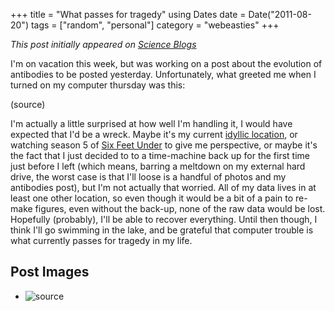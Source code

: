 +++
title = "What passes for tragedy"
using Dates
date = Date("2011-08-20")
tags = ["random", "personal"]
category = "webeasties"
+++

_This post initially appeared on [Science Blogs](http://scienceblogs.com/webeasties)_

I'm on vacation this week, but was working on a post about the evolution of antibodies to be posted yesterday. Unfortunately, what greeted me when I turned on my computer thursday was this:

(source)

I'm actually a little surprised at how well I'm handling it, I would have expected that I'd be a wreck. Maybe it's my current [idyllic location](http://www.vtfpr.org/parks/htm/catherine.htm), or watching season 5 of [Six Feet Under](http://en.wikipedia.org/wiki/Six_Feet_Under_(TV_series)) to give me perspective, or maybe it's the fact that I just decided to to a time-machine back up for the first time just before I left (which means, barring a meltdown on my external hard drive, the worst case is that I'll loose is a handful of photos and my antibodies post), but I'm not actually that worried. All of my data lives in at least one other location, so even though it would be a bit of a pain to re-make figures, even without the back-up, none of the raw data would be lost. 
Hopefully (probably), I'll be able to recover everything. Until then though, I think I'll go swimming in the lake, and be grateful that computer trouble is what currently passes for tragedy in my life. 

      
  

 ## Post Images

- ![source](/_assets/img/webeasties/mac-queston-mark2.jpg)

